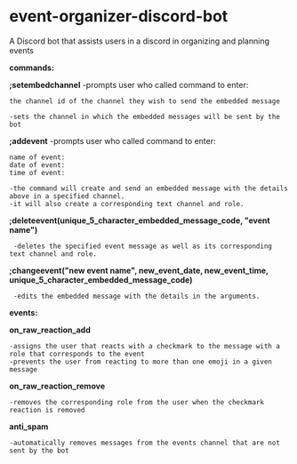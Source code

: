 # event-organizer-discord-bot
A Discord bot that assists users in a discord in organizing and planning events





**commands:**

**;setembedchannel**
    -prompts user who called command to enter:
    
    
    
    the channel id of the channel they wish to send the embedded message
    
    -sets the channel in which the embedded messages will be sent by the bot
    
**;addevent**
  -prompts user who called command to enter:
  
  
  
    name of event:
    date of event:
    time of event:
    
    -the command will create and send an embedded message with the details above in a specified channel.
    -it will also create a corresponding text channel and role.
    
**;deleteevent(unique_5_character_embedded_message_code, "event name")**
  
  
     -deletes the specified event message as well as its corresponding text channel and role.
  
**;changeevent("new event name", new_event_date, new_event_time, unique_5_character_embedded_message_code)**


     -edits the embedded message with the details in the arguments.
  
**events:**

 **on_raw_reaction_add**
  
  
    -assigns the user that reacts with a checkmark to the message with a role that corresponds to the event
    -prevents the user from reacting to more than one emoji in a given message
    
 **on_raw_reaction_remove**
 
    -removes the corresponding role from the user when the checkmark reaction is removed
    
 **anti_spam**
    
    -automatically removes messages from the events channel that are not sent by the bot
  
